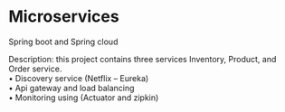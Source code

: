 # Microservices
Spring boot and Spring cloud

Description: this project contains three services Inventory, Product, and Order service. <br />
•	Discovery service (Netflix – Eureka) <br />
•	Api gateway and load balancing <br />
•	Monitoring using (Actuator and zipkin) <br />

